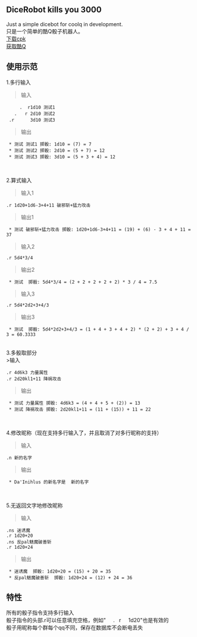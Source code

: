 DiceRobot kills you 3000
-----
Just a simple dicebot for coolq in development.<br> 
只是一个简单的酷Q骰子机器人。<br> 
[下载cpk](https://github.com/decterous/CoolQDicebot/releases/latest)<br> 
[获取酷Q](https://cqp.cc/)<br> 

使用示范
-----

1.多行输入<br>
>输入

<pre><code>     .  r1d10 测试1
   .   r 2d10 测试2
 .r      3d10 测试3</code></pre>
>输出

<pre><code> * 测试 测试1 掷骰: 1d10 = (7) = 7 
 * 测试 测试2 掷骰: 2d10 = (5 + 7) = 12
 * 测试 测试3 掷骰: 3d10 = (5 + 3 + 4) = 12 </code></pre>
<br> 

2.算式输入<br> 
>输入1

<pre><code>.r 1d20+1d6-3+4+11 破邪斩+猛力攻击</code></pre>
>输出1

<pre><code> * 测试 破邪斩+猛力攻击 掷骰: 1d20+1d6-3+4+11 = (19) + (6) - 3 + 4 + 11 = 37</code></pre>
>输入2

<pre><code>.r 5d4*3/4</code></pre>
>输出2

<pre><code> * 测试  掷骰: 5d4*3/4 = (2 + 2 + 2 + 2 + 2) * 3 / 4 = 7.5</code></pre>
>输入3

<pre><code>.r 5d4*2d2+3+4/3</code></pre>
>输出3

<pre><code> * 测试  掷骰: 5d4*2d2+3+4/3 = (1 + 4 + 3 + 4 + 2) * (2 + 2) + 3 + 4 / 3 = 60.3333</code></pre>
<br>
3.多骰取部分<br> 
>输入

<pre><code>.r 4d6k3 力量属性
.r 2d20kl1+11 降祸攻击</code></pre>
>输出

<pre><code> * 测试 力量属性 掷骰: 4d6k3 = (4 + 4 + 5 + (2)) = 13
 * 测试 降祸攻击 掷骰: 2d20kl1+11 = (11 + (15)) + 11 = 22</code></pre>
<br> 

4.修改昵称（现在支持多行输入了，并且取消了对多行昵称的支持）<br> 
>输入

<pre><code>.n 新的名字</code></pre>
>输出

<pre><code> * Da'Inihlus 的新名字是  新的名字</code></pre>
<br> 

5.无返回文字地修改昵称<br> 
>输入

<pre><code>.ns 迷诱魔
.r 1d20+20
.ns 反pal魅魔破善斩
.r 1d20+24</code></pre> 
>输出

<pre><code> * 迷诱魔  掷骰: 1d20+20 = (15) + 20 = 35
 * 反pal魅魔破善斩  掷骰: 1d20+24 = (12) + 24 = 36</code></pre> 


特性
-----
所有的骰子指令支持多行输入<br> 
骰子指令的头部.r可以任意填充空格，例如"      .    r     1d20"也是有效的<br> 
骰子用昵称每个群每个qq不同，保存在数据库不会断电丢失<br> 
